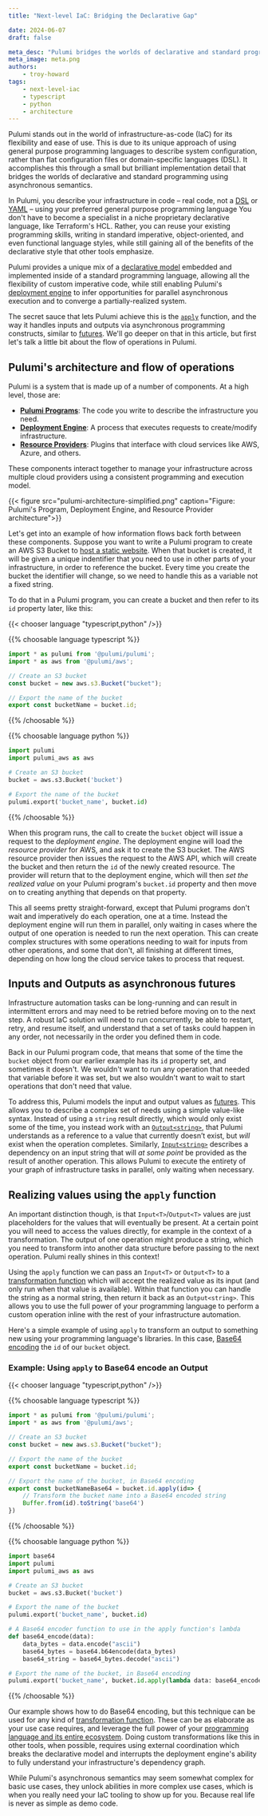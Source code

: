 ```yaml
---
title: "Next-level IaC: Bridging the Declarative Gap"

date: 2024-06-07
draft: false

meta_desc: "Pulumi bridges the worlds of declarative and standard programming using asynchronous semantics."
meta_image: meta.png
authors:
    - troy-howard
tags:
    - next-level-iac
    - typescript
    - python
    - architecture
---
```


Pulumi stands out in the world of infrastructure-as-code (IaC) for its flexibility and ease of use. This is due to its unique approach of using general purpose programming languages to describe system configuration, rather than flat configuration files or domain-specific languages (DSL). It accomplishes this through a small but brilliant implementation detail that bridges the worlds of declarative and standard programming using asynchronous semantics.

<!--more-->

In Pulumi, you describe your infrastructure in code – real code, not a [DSL][dsl-wiki] or [YAML][yaml-wiki] – using your preferred general purpose programming language You don't have to become a specialist in a niche proprietary declarative language, like Terraform's HCL. Rather, you can reuse your existing programming skills, writing in standard imperative, object-oriented, and even functional language styles, while still gaining all of the benefits of the declarative style that other tools emphasize.

Pulumi provides a unique mix of a [declarative model][pulumi-declarative-imperative-docs] embedded and implemented inside of a standard programming language, allowing all the flexibility of custom imperative code, while still enabling Pulumi's [deployment engine][pulumi-engine-docs] to infer opportunities for parallel asynchronous execution and to converge a partially-realized system.

The secret sauce that lets Pulumi achieve this is the [`apply`][apply-docs] function, and the way it handles inputs and outputs via asynchronous programming constructs, similar to [futures][futures-wiki]. We'll go deeper on that in this article, but first let's talk a little bit about the flow of operations in Pulumi.

## Pulumi's architecture and flow of operations

Pulumi is a system that is made up of a number of components. At a high level, those are:

- [**Pulumi Programs**][pulumi-program-docs]: The code you write to describe the infrastructure you need.
- [**Deployment Engine**][pulumi-engine-docs]: A process that executes requests to create/modify infrastructure.
- [**Resource Providers**][pulumi-providers-docs]: Plugins that interface with cloud services like AWS, Azure, and others.

These components interact together to manage your infrastructure across multiple cloud providers using a consistent programming and execution model.

{{< figure src="pulumi-architecture-simplified.png" caption="Figure: Pulumi's Program, Deployment Engine, and Resource Provider architecture">}}

Let's get into an example of how information flows back forth between these components. Suppose you want to write a Pulumi program to create an AWS S3 Bucket to [host a static website][pulumi-static-website-example]. When that bucket is created, it will be given a unique indentifier that you need to use in other parts of your infrastructure, in order to reference the bucket. Every time you create the bucket the identifier will change, so we need to handle this as a variable not a fixed string.

To do that in a Pulumi program, you can create a bucket and then refer to its `id` property later, like this:

{{< chooser language "typescript,python" />}}

{{% choosable language typescript %}}

```typescript {hl_lines=[8]}
import * as pulumi from '@pulumi/pulumi';
import * as aws from '@pulumi/aws';

// Create an S3 bucket
const bucket = new aws.s3.Bucket("bucket");

// Export the name of the bucket
export const bucketName = bucket.id;
```

{{% /choosable %}}

{{% choosable language python %}}

```python {hl_lines=[8]}
import pulumi
import pulumi_aws as aws

# Create an S3 bucket
bucket = aws.s3.Bucket('bucket')

# Export the name of the bucket
pulumi.export('bucket_name', bucket.id)
```

{{% /choosable %}}

When this program runs, the call to create the `bucket` object will issue a request to the *deployment engine*. The deployment engine will load the *resource provider* for AWS, and ask it to create the S3 bucket. The AWS resource provider then issues the request to the AWS API, which will create the bucket and then return the `id` of the newly created resource. The provider will return that to the deployment engine, which will then *set the realized value* on your Pulumi program's `bucket.id` property and then move on to creating anything that depends on that property.

This all seems pretty straight-forward, except that Pulumi programs don't wait and imperatively do each operation, one at a time. Instead the deployment engine will run them in parallel, only waiting in cases where the output of one operation is needed to run the next operation. This can create complex structures with some operations needing to wait for inputs from other operations, and some that don't, all finishing at different times, depending on how long the cloud service takes to process that request.

## Inputs and Outputs as asynchronous futures

Infrastructure automation tasks can be long-running and can result in intermittent errors and may need to be retried before moving on to the next step. A robust IaC solution will need to run concurrently, be able to restart, retry, and resume itself, and understand that a set of tasks could happen in any order, not necessarily in the order you defined them in code.

Back in our Pulumi program code, that means that some of the time the `bucket` object from our earlier example has its `id` property set, and sometimes it doesn't. We wouldn't want to run any operation that needed that variable before it was set, but we also wouldn't want to wait to start operations that don't need that value.

To address this, Pulumi models the input and output values as [futures][futures-wiki]. This allows you to describe a complex set of needs using a simple value-like syntax. Instead of using a `string` result directly, which would only exist some of the time, you instead work with an [`Output<string>`][output-docs], that Pulumi understands as a reference to a value that currently doesn’t exist, but *will* exist when the operation completes. Similarly, [`Input<string>`][input-docs] describes a dependency on an input string that will *at some point* be provided as the result of another operation. This allows Pulumi to execute the entirety of your graph of infrastructure tasks in parallel, only waiting when necessary.

## Realizing values using the `apply` function

An important distinction though, is that `Input<T>`/`Output<T>` values are just placeholders for the values that will eventually be present. At a certain point you will need to access the values directly, for example in the context of a transformation. The output of one operation might produce a string, which you need to transform into another data structure before passing to the next operation. Pulumi really shines in this context!

Using the `apply` function we can pass an `Input<T>` or `Output<T>` to a [transformation function][data-transformation-wiki] which will accept the realized value as its input (and only run when that value is available). Within that function you can handle the string as a normal string, then return it back as an `Output<string>`. This allows you to use the full power of your programming language to perform a custom operation inline with the rest of your infrastructure automation.

Here's a simple example of using `apply` to transform an output to something new using your programming language's libraries. In this case, [Base64 encoding][base64-wiki] the `id` of our `bucket` object.

### Example: Using `apply` to Base64 encode an Output<string>

{{< chooser language "typescript,python" />}}

{{% choosable language typescript %}}

```typescript {hl_lines=["10-14"]}
import * as pulumi from '@pulumi/pulumi';
import * as aws from '@pulumi/aws';

// Create an S3 bucket
const bucket = new aws.s3.Bucket("bucket");

// Export the name of the bucket
export const bucketName = bucket.id;

// Export the name of the bucket, in Base64 encoding
export const bucketNameBase64 = bucket.id.apply(id=> {
    // Transform the bucket name into a Base64 encoded string
    Buffer.from(id).toString('base64')
})
```

{{% /choosable %}}

{{% choosable language python %}}

```python {hl_lines=[1, "11-19"]}
import base64
import pulumi
import pulumi_aws as aws

# Create an S3 bucket
bucket = aws.s3.Bucket('bucket')

# Export the name of the bucket
pulumi.export('bucket_name', bucket.id)

# A Base64 encoder function to use in the apply function's lambda
def base64_encode(data):
    data_bytes = data.encode("ascii")
    base64_bytes = base64.b64encode(data_bytes)
    base64_string = base64_bytes.decode("ascii")

# Export the name of the bucket, in Base64 encoding
pulumi.export('bucket_name', bucket.id.apply(lambda data: base64_encode))
```

{{% /choosable %}}

Our example shows how to do Base64 encoding, but this technique can be used for any kind of [transformation function][data-transformation-wiki]. These can be as elaborate as your use case requires, and leverage the full power of your [programming language and its entire ecosystem][next-level-iac-package-ecosystems]. Doing custom transformations like this in other tools, when possible, requires using external coordination which breaks the declarative model and interrupts the deployment engine's ability to fully understand your infrastructure's dependency graph.

While Pulumi's asynchronous semantics may seem somewhat complex for basic use cases, they unlock abilities in more complex use cases, which is when you really need your IaC tooling to show up for you. Because real life is never as simple as demo code.

[dsl-wiki]: https://en.wikipedia.org/wiki/Domain-specific_language
[yaml-wiki]: https://en.wikipedia.org/wiki/YAML
[pulumi-static-website-example]: https://www.pulumi.com/registry/packages/aws/how-to-guides/s3-website/
[pulumi-declarative-imperative-docs]: https://www.pulumi.com/docs/concepts/how-pulumi-works/#declarative-and-imperative-approach
[pulumi-program-docs]: https://www.pulumi.com/docs/concepts/glossary/#program
[pulumi-engine-docs]: https://www.pulumi.com/docs/concepts/how-pulumi-works/#deployment-engine
[pulumi-providers-docs]: https://www.pulumi.com/docs/concepts/how-pulumi-works/#resource-providers
[input-docs]: https://www.pulumi.com/docs/concepts/inputs-outputs/#inputs
[output-docs]: https://www.pulumi.com/docs/concepts/inputs-outputs/#outputs
[apply-docs]: https://www.pulumi.com/docs/concepts/inputs-outputs/apply/
[all-docs]: https://www.pulumi.com/docs/concepts/inputs-outputs/all/
[futures-wiki]: https://en.wikipedia.org/wiki/Futures_and_promises
[base64-wiki]: https://en.wikipedia.org/wiki/Base64
[next-level-iac-package-ecosystems]: https://www.pulumi.com/blog/next-level-iac-package-ecosystems/
[data-transformation-wiki]: https://en.wikipedia.org/wiki/Data_transformation_(computing)
